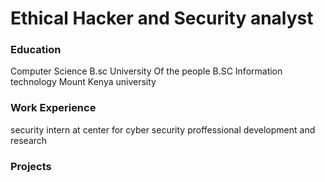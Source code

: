 # Ethical Hacker and Security analyst

### Education 
Computer Science  B.sc       University Of the people
B.SC Information technology  Mount Kenya university
### Work Experience
security intern at center for cyber security proffessional development and research

### Projects
